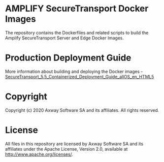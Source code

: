 # AMPLIFY SecureTransport Docker Images

The repository contains the Dockerfiles and related scripts to build the Amplify SecureTransport Server and Edge Docker Images. 

# Production Deployment Guide

More information about building and deploying the Docker images - [SecureTransport_5.5_Containerized_Deployment_Guide_allOS_en_HTML5](https://docs.axway.com/bundle/SecureTransport_55_Containerized_DeploymentGuide_allOS_en_HTML/page/Content/ContainerizedDeploymentGuide/deployment/STContainerizedDeploymentGuideStartPage.htm)

# Copyright

Copyright (c) 2020 Axway Software SA and its affiliates. All rights reserved.

# License

All files in this repository are licensed by Axway Software SA and its affiliates under the Apache License, Version 2.0, available at http://www.apache.org/licenses/.